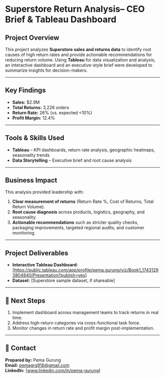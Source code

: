 # Superstore Return Analysis– CEO Brief & Tableau Dashboard

## Project Overview
This project analyzes **Superstore sales and returns data** to identify root causes of high return rates and provide actionable recommendations for reducing return volume. Using **Tableau** for data visualization and analysis, an interactive dashboard and an executive-style brief were developed to summarize insights for decision-makers.

---

## Key Findings
- **Sales:** $2.9M  
- **Total Returns:** 3,226 orders  
- **Return Rate:** 26% (vs. expected <10%)  
- **Profit Margin:** 12.4%  

---

## Tools & Skills Used
- **Tableau** – KPI dashboards, return rate analysis, geographic heatmaps, seasonality trends  
- **Data Storytelling** – Executive brief and root cause analysis

---

## Business Impact
This analysis provided leadership with:  
1. **Clear measurement of returns** (Return Rate %, Cost of Returns, Total Return Volume).  
2. **Root cause diagnosis** across products, logistics, geography, and seasonality.  
3. **Actionable recommendations** such as stricter quality checks, packaging improvements, targeted regional audits, and customer monitoring.

---

## Project Deliverables
- **Interactive Tableau Dashboard**: [https://public.tableau.com/app/profile/pema.gurung/viz/Book1_17431293804840/Presentation?publish=yes]   
- **Dataset**: [Superstore sample dataset, if shareable]

---

## 📌 Next Steps
1. Implement dashboard across management teams to track returns in real time.  
2. Address high-return categories via cross-functional task force.  
3. Monitor changes in return rate and profit margin post-implementation.

---

## 📌 Contact
**Prepared by:** Pema Gurung  
**Email:** pemagrg916@gmail.com  
**LinkedIn:** [www.linkedin.com/in/pema-gurung]


